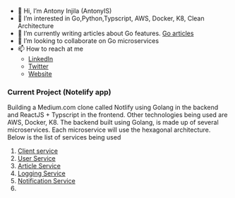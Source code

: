 - 👋 Hi, I’m Antony Injila (AntonyIS)
- 👀 I’m interested in Go,Python,Typscript, AWS, Docker, K8, Clean Architecture
- 💞️ I’m currently writing articles about Go features. [Go articles](https://www.golinuxcloud.com/author/antonyshikubu)
- 💞️ I’m looking to collaborate on Go microservices
- 📫 How to reach at me
    * [LinkedIn](https://www.linkedin.com/in/antony-injila-30a53410b)
    * [Twitter](https://twitter.com/injila_antony)
    * [Website](https://main.d3heso5i1vld9v.amplifyapp.com)
### Current Project (Notelify app)
Building  a Medium.com clone called Notlify using Golang in the backend and ReactJS + Typscript in the frontend. Other technologies being used are AWS, Docker, K8.
The backend built using Golang, is made up of several microservices. Each microservice will use the hexagonal architecture. Below is the list of services being used
1. [Client service](https://github.com/AntonyIS/notlify-frontend)
1. [User Service](https://github.com/AntonyIS/notlify-user-svc)
2. [Article Service](https://github.com/AntonyIS/notlify-content-svc)
3. [Logging Service](https://github.com/AntonyIS/notlify-logging-svc)
4. [Notification Service](https://github.com/AntonyIS/notlify-notification-svc)
4. 
<!---
AntonyIS/AntonyIS is a ✨ special ✨ repository because its `README.md` (this file) appears on your GitHub profile.
You can click the Preview link to take a look at your changes.
--->
